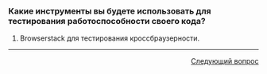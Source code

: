 ### Какие инструменты вы будете использовать для тестирования работоспособности своего кода?

1. Browserstack для тестирования кроссбраузерности.

---

<div align="right">
<a href="2.md">Следующий вопрос</a>
</div>
